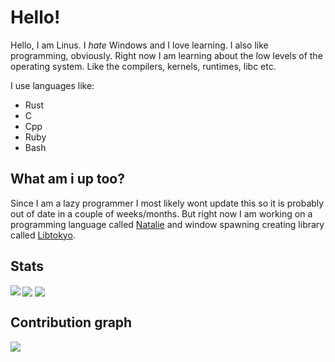 # Hello!

Hello, I am Linus. I *hate* Windows and I love learning. I also like programming, obviously. 
Right now I am learning about the low levels of the operating system. Like the
compilers, kernels, runtimes, libc etc.

I use languages like:

* Rust
* C
* Cpp
* Ruby
* Bash

## What am i up too? 

Since I am a lazy programmer I most likely wont update this so it is probably
out of date in a couple of weeks/months. But right now I am working on a 
programming language called [Natalie](https://github.com/Eskpil/natalie) and 
window spawning creating library called [Libtokyo](https://github.com/Eskpil/angel).

## Stats

<img align="left"   src="https://github-readme-stats.vercel.app/api/top-langs?username=eskpil&show_icons=true&locale=en&theme=gruvbox&hide_border=true" >
<img align="center" src="https://github-readme-stats.vercel.app/api?username=eskpil&show_icons=true&locale=en&theme=gruvbox&hide_border=true">
<img align="center" src="https://github-readme-streak-stats.herokuapp.com/?user=eskpil&theme=gruvbox&hide_border=true">

## Contribution graph

<img src="https://activity-graph.herokuapp.com/graph?username=eskpil&bg_color=282828&color=d3869b&line=89b482&point=FFFFFF&hide_border=true">
